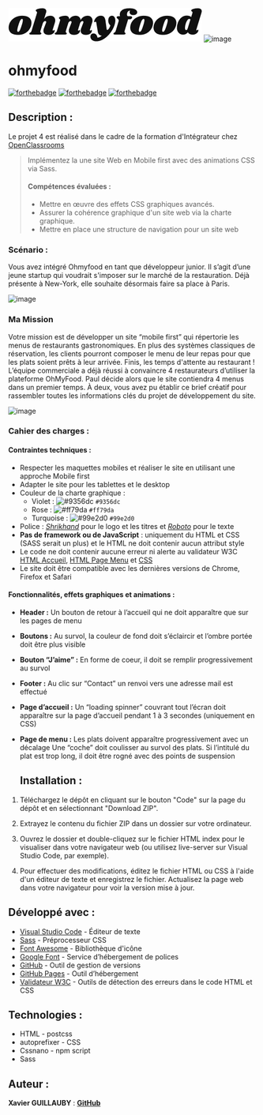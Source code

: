 ![Integrateur_Web-OpenclassRoom](./assets/img/logo/ohmyfood.png)        ![image](https://github.com/ChabinDev/Integrateur_Web-OpenclassRoom/assets/142836013/f3b50cb8-d393-4d20-81ca-46346f295e10)


# ohmyfood 
[![forthebadge](https://forthebadge.com/images/badges/validated-html5.svg)](https://validator.w3.org/nu/?showsource=yes&doc=https%3A%2F%2Fchabindev.github.io%2FIntegrateur_Web-OpenclassRoom%2FProjet+4%2F)
[![forthebadge](https://forthebadge.com/images/badges/uses-css.svg)](https://jigsaw.w3.org/css-validator/validator?uri=https%3A%2F%2Fvalidator.w3.org%2Fnu%2F%3Fshowsource%3Dyes%26doc%3Dhttps%253A%252F%252Fchabindev.github.io%252FIntegrateur_Web-OpenclassRoom%252FProjet%2B4%252F&profile=css3svg&usermedium=all&warning=1&vextwarning=&lang=fr)
[![forthebadge](https://forthebadge.com/images/badges/uses-git.svg)](https://github.com/ChabinDev/Integrateur_Web-OpenclassRoom/)

## Description :
Le projet 4 est réalisé dans le cadre de la formation d'Intégrateur chez [OpenClassrooms](https://openclassrooms.com/fr/paths/717-developpeur-web)

> Implémentez la une site Web en Mobile first avec des animations CSS via Sass.
>
> #### Compétences évaluées :
>
> -   Mettre en œuvre des effets CSS graphiques avancés.
> -   Assurer la cohérence graphique d'un site web via la charte graphique.
> -   Mettre en place une structure de navigation pour un site web

### Scénario :
Vous avez intégré Ohmyfood en tant que développeur junior. 
Il s’agit d’une jeune startup qui voudrait s'imposer sur le marché de la restauration. 
Déjà présente à New-York, elle souhaite désormais faire sa place à Paris.

![image](https://github.com/ChabinDev/Integrateur_Web-OpenclassRoom/assets/142836013/d63ad9b6-c77f-4a6f-8a32-8b6656821c22)

### Ma Mission
Votre mission est de développer un site “mobile first” qui répertorie les menus de restaurants gastronomiques. 
En plus des systèmes classiques de réservation, les clients pourront composer le menu de leur repas pour que les plats soient prêts à leur arrivée. Finis, les temps d'attente au restaurant !
L’équipe commerciale a déjà réussi à convaincre 4 restaurateurs d’utiliser la plateforme OhMyFood. 
Paul décide alors que le site contiendra 4 menus dans un premier temps. 
À deux, vous avez pu établir ce brief créatif pour rassembler toutes les informations clés du projet de développement du site.

![image](https://github.com/ChabinDev/Integrateur_Web-OpenclassRoom/assets/142836013/30c7c79e-8483-4eff-bb0a-0bbcbf576fdc)

### Cahier des charges :

#### Contraintes techniques :

-   Respecter les maquettes mobiles et réaliser le site en utilisant une approche Mobile first
-   Adapter le site pour les tablettes et le desktop
-   Couleur de la charte graphique :
    -   Violet : ![#9356dc](https://via.placeholder.com/15/9356dc/000000?text=+) `#9356dc`
    -   Rose : ![#ff79da](https://via.placeholder.com/15/ff79da/000000?text=+) `#ff79da`
    -   Turquoise : ![#99e2d0](https://via.placeholder.com/15/99e2d0/000000?text=+) `#99e2d0`
-   Police : _[Shrikhand](https://fonts.google.com/specimen/Shrikhand)_ pour le logo et les titres et _[Roboto](https://fonts.google.com/specimen/Roboto)_ pour le texte
-   **Pas de framework ou de JavaScript** : uniquement du HTML et CSS (SASS serait un plus) et le HTML ne doit contenir aucun attribut style
-   Le code ne doit contenir aucune erreur ni alerte au validateur W3C [HTML Accueil](https://validator.w3.org/nu/?showsource=yes&showoutline=yes&showimagereport=yes&doc=https%3A%2F%2Farthurblanc.github.io%2Fohmyfood%2F), [HTML Page Menu](https://validator.w3.org/nu/?showsource=yes&showoutline=yes&showimagereport=yes&doc=https%3A%2F%2Farthurblanc.github.io%2Fohmyfood%2Fla-palette-du-gout.html) et [CSS](https://jigsaw.w3.org/css-validator/validator?uri=https%3A%2F%2Farthurblanc.github.io%2Fohmyfood%2F&profile=css3svg&usermedium=all&warning=1&vextwarning=&lang=fr)
-   Le site doit être compatible avec les dernières versions de Chrome, Firefox et Safari

#### Fonctionnalités, effets graphiques et animations :

-   **Header :** Un bouton de retour à l’accueil qui ne doit apparaître que sur les pages de menu
-   **Boutons :** Au survol, la couleur de fond doit s’éclaircir et l’ombre portée doit être plus visible
-   **Bouton “J’aime” :** En forme de coeur, il doit se remplir progressivement au survol
-   **Footer :** Au clic sur “Contact” un renvoi vers une adresse mail est effectué
-   **Page d’accueil :** Un “loading spinner” couvrant tout l’écran doit apparaître sur la page d’accueil pendant 1 à 3 secondes (uniquement en CSS)
-   **Page de menu :** Les plats doivent apparaître progressivement avec un décalage
    Une “coche” doit coulisser au survol des plats. Si l’intitulé du plat est trop long, il doit être rogné avec des points de suspension

    ## Installation :

1. Téléchargez le dépôt en cliquant sur le bouton "Code" sur la page du dépôt et en sélectionnant "Download ZIP".

2. Extrayez le contenu du fichier ZIP dans un dossier sur votre ordinateur.

3. Ouvrez le dossier et double-cliquez sur le fichier HTML index pour le visualiser dans votre navigateur web (ou utilisez live-server sur Visual Studio Code, par exemple).

4. Pour effectuer des modifications, éditez le fichier HTML ou CSS à l'aide d'un éditeur de texte et enregistrez le fichier. Actualisez la page web dans votre navigateur pour voir la version mise à jour.

## Développé avec :

-   [Visual Studio Code](https://code.visualstudio.com/) - Éditeur de texte
-   [Sass](https://sass-lang.com/) - Préprocesseur CSS
-   [Font Awesome](https://fontawesome.com/) - Bibliothèque d'icône
-   [Google Font](https://fonts.google.com/) - Service d’hébergement de polices
-   [GitHub](https://github.com/) - Outil de gestion de versions
-   [GitHub Pages](https://pages.github.com/) - Outil d’hébergement
-   [Validateur W3C](https://validator.w3.org/) - Outils de détection des erreurs dans le code HTML et CSS

  ## Technologies :
  - HTML  - postcss
  - autoprefixer - CSS
  - Cssnano - npm script
  - Sass

  ## Auteur :

**Xavier GUILLAUBY** : [**GitHub**](https://github.com/ChabinDev/)
